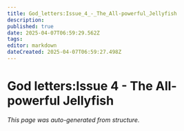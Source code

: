 ```yaml
---
title: God_letters:Issue_4_-_The_All-powerful_Jellyfish
description: 
published: true
date: 2025-04-07T06:59:29.562Z
tags: 
editor: markdown
dateCreated: 2025-04-07T06:59:27.498Z
---
```


# God letters:Issue 4 - The All-powerful Jellyfish

*This page was auto-generated from structure.*